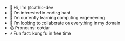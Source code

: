 - 👋 Hi, I’m @cathio-dev
- 👀 I’m interested in coding hard
- 🌱 I’m currently learning computing engeneering
- 💞️ I’m looking to collaborate on everything in my domain
- 😄 Pronouns: co/dar
- ⚡ Fun fact: kung fu in free time

<!---
cathio-dev/cathio-dev is a ✨ special ✨ repository because its `README.md` (this file) appears on your GitHub profile.
You can click the Preview link to take a look at your changes.
--->
